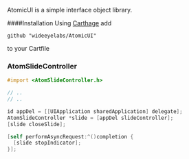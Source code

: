 AtomicUI is a simple interface object library.

####Installation
Using [Carthage](https://github.com/Carthage/Carthage) add
```shell
github "wideeyelabs/AtomicUI"
```
to your Cartfile

### AtomSlideController


```objective-c
#import <AtomSlideController.h>

// ..
// ..

id appDel = [[UIApplication sharedApplication] delegate];
AtomSlideController *slide = [appDel slideController];
[slide closeSlide];

[self performAsyncRequest:^()completion {
  [slide stopIndicator];
}];
```
